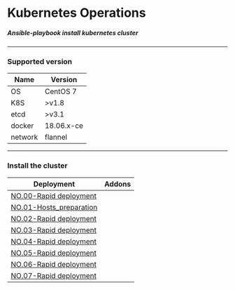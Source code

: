 # Kubernetes **Op**erations 

##### Ansible-playbook install kubernetes cluster

------

### Supported version

| Name    | Version    |
| ------- | ---------- |
| OS      | CentOS 7   |
| K8S     | >v1.8      |
| etcd    | >v3.1      |
| docker  | 18.06.x-ce |
| network | flannel    |

------

### Install the cluster

| Deployment                                                   | Addons |
| ------------------------------------------------------------ | ------ |
| <a href="docs/setup/00.K8S_multi-master_deployment.md">NO.00-Rapid deployment</a> |        |
| <a href="docs/setup/01-Hosts_environment_preparation.md">NO.01-Hosts_preparation</a> |        |
| <a href="docs/setup/00.K8S_multi-master_deployment.md">NO.02-Rapid deployment</a> |        |
| <a href="docs/setup/00.K8S_multi-master_deployment.md">NO.03-Rapid deployment</a> |        |
| <a href="docs/setup/00.K8S_multi-master_deployment.md">NO.04-Rapid deployment</a> |        |
| <a href="docs/setup/00.K8S_multi-master_deployment.md">NO.05-Rapid deployment</a> |        |
| <a href="docs/setup/00.K8S_multi-master_deployment.md">NO.06-Rapid deployment</a> |        |
| <a href="docs/setup/00.K8S_multi-master_deployment.md">NO.07-Rapid deployment</a> |        |

